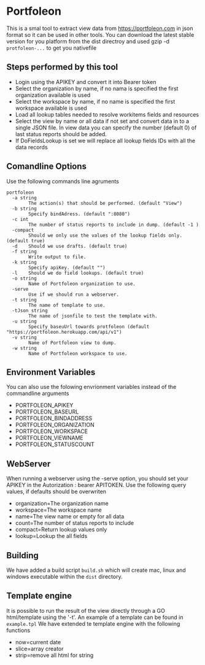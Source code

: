 # Portfoleon
This is a smal tool to extract view data from https://portfoleon.com in json format so it can be used in other tools. 
You can download the latest stable version for you platform from the dist directroy and used gzip -d `protfoleon-...` to
get you nativefile

## Steps performed by this tool
* Login using the APIKEY and convert it into Bearer token
* Select the organization by name, if no nama is specified the first organization available is used
* Select the workspace by name, if no name is specified the first workspace available is used
* Load all lookup tables needed to resolve workitems fields and resources
* Select the view by name or all data if not set and convert data in to a single JSON file. In view data you can specify the number (default 0) of last status reports should be added. 
* If DoFieldsLookup is set we will replace all lookup fields IDs with all the data records

## Comandline Options
Use the following commands line agruments
```
portfoleon
  -a string
    	The action(s) that should be performed. (default "View")
  -b string
    	Specify bindAdress. (default ":8080")
  -c int
    	The number of status reports to include in dump. (default -1 )
  -compact
    	Should we only use the values of the lookup fields only. (default true)
  -d	Should we use drafts. (default true)
  -f string
    	Write output to file.
  -k string
    	Specify apiKey. (default "")
  -l	Should we do field lookups. (default true)
  -o string
    	Name of Portfoleon organization to use.
  -serve
    	Use if we should run a webserver.
  -t string
    	The name of template to use.
  -tJson string
    	The name of jsonfile to test the template with.
  -u string
    	Specify baseuUrl towards protfoleon (default "https://portfoleon.herokuapp.com/api/v1")
  -v string
    	Name of Portfoleon view to dump.
  -w string
    	Name of Portfoleon workspace to use.
```

## Environment Variables
You can also use the folowing envrionment variables instead of the commandline arguments
* PORTFOLEON_APIKEY
* PORTFOLEON_BASEURL
* PORTFOLEON_BINDADDRESS
* PORTFOLEON_ORGANIZATION
* PORTFOLEON_WORKSPACE
* PORTFOLEON_VIEWNAME
* PORTFOLEON_STATUSCOUNT

## WebServer
When running a webserver using the -serve option, you should set your APIKEY in the Autorization : bearer APITOKEN. Use the following query values, if defaults should be overwriten
* organization=The organization name
* workspace=The workspace name
* name=The view name or empty for all data
* count=The number of status reports to include
* compact=Return lookup values only
* lookup=Lookup the all fields

## Building
We have added a build script `build.sh` which will create mac, linux and windows executable within the `dist` directory.

## Template engine
It is possible to run the result of the view directly through a GO html/template using the '-t'. An example of a template can be found in `example.tpl`
We have extended te template engine with the following functions
* now=current date
* slice=array creator
* strip=remove all html for string